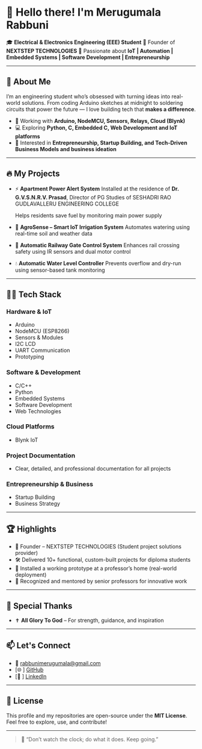 # 👋 Hello there! I'm Merugumala Rabbuni

🎓 **Electrical & Electronics Engineering (EEE) Student**
🚀 Founder of **NEXTSTEP TECHNOLOGIES**
📍 Passionate about **IoT | Automation | Embedded Systems | Software Development | Entrepreneurship**

---

## 🧠 About Me

I’m an engineering student who’s obsessed with turning ideas into real-world solutions. From coding Arduino sketches at midnight to soldering circuits that power the future — I love building tech that **makes a difference**.

* 🔧 Working with **Arduino, NodeMCU, Sensors, Relays, Cloud (Blynk)**
* 💻 Exploring **Python, C, Embedded C, Web Development and IoT platforms**
* 💼 Interested in **Entrepreneurship, Startup Building, and Tech-Driven Business Models and business ideation** 

---

## 🔥 My Projects

* ⚡ **Apartment Power Alert System**
  Installed at the residence of **Dr. G.V.S.N.R.V. Prasad**, Director of PG Studies of SESHADRI RAO GUDLAVALLERU ENGINEERING COLLEGE

  Helps residents save fuel by monitoring main power supply

* 🌿 **AgroSense – Smart IoT Irrigation System**
  Automates watering using real-time soil and weather data

* 🚦 **Automatic Railway Gate Control System**
  Enhances rail crossing safety using IR sensors and dual motor control

* 💧 **Automatic Water Level Controller**
  Prevents overflow and dry-run using sensor-based tank monitoring

---

## 👨‍💻 Tech Stack

### Hardware & IoT
- Arduino
- NodeMCU (ESP8266)
- Sensors & Modules
- I2C LCD
- UART Communication
- Prototyping

### Software & Development
- C/C++
- Python
- Embedded Systems
- Software Development
- Web Technologies

### Cloud Platforms
- Blynk IoT

### Project Documentation
- Clear, detailed, and professional documentation for all projects

### Entrepreneurship & Business
- Startup Building
- Business Strategy

---

## 🏆 Highlights

* 💼 Founder – NEXTSTEP TECHNOLOGIES (Student project solutions provider)
* 🛠️ Delivered 10+ functional, custom-built projects for diploma students
* 🏅 Installed a working prototype at a professor’s home (real-world deployment)
* 🙌 Recognized and mentored by senior professors for innovative work

---

## 🙏 Special Thanks

* ✝️ **All Glory To God** – For strength, guidance, and inspiration

---

## 📫 Let's Connect

* 📧 [rabbunimerugumala@gmail.com](mailto:rabbunimerugumala@gmail.com)
* [🌐 ] [GitHub](https://github.com/rabbunimerugumala)
* [💼 ] [LinkedIn](https://www.linkedin.com/in/rabbunimerugumala)

---

## 📜 License

This profile and my repositories are open-source under the **MIT License**.
Feel free to explore, use, and contribute!

---

> 🌟 “Don’t watch the clock; do what it does. Keep going.”

